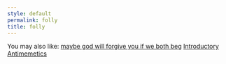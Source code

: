 ```yaml
---
style: default
permalink: folly
title: folly
---
```

You may also like:
[maybe god will forgive you if we both beg](http://scp-wiki.net/i-thought-you-would-come-back-if-i-made-it-well)
[Introductory Antimemetics](http://scp-wiki.net/introductory-antimemetics)